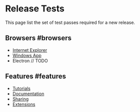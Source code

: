 # Release Tests

This page list the set of test passes required for a new release.

## Browsers #browsers

* [Internet Explorer](/release-tests/ie)
* [Windows App](/release-tests/uwp)
* Electron // TODO

## Features #features

* [Tutorials](/release-tests/tutorials)
* [Documentation](/release-tests/documentation)
* [Sharing](/release-tests/sharing)
* [Extensions](/release-tests/extensions)
